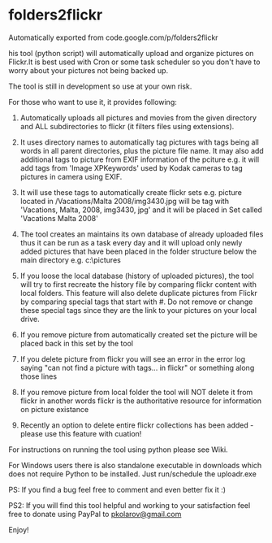 # folders2flickr
Automatically exported from code.google.com/p/folders2flickr

his tool (python script) will automatically upload and organize pictures on Flickr.It is best used with Cron or some task scheduler so you don't have to worry about your pictures not being backed up.

The tool is still in development so use at your own risk.

For those who want to use it, it provides following:

1) Automatically uploads all pictures and movies from the given directory and ALL subdirectories to flickr (it filters files using extensions).

2) It uses directory names to automatically tag pictures with tags being all words in all parent directories, plus the picture file name. It may also add additional tags to picture from EXIF information of the pciture e.g. it will add tags from 'Image XPKeywords' used by Kodak cameras to tag pictures in camera using EXIF.

3) It will use these tags to automatically create flickr sets e.g. picture located in /Vacations/Malta 2008/img3430.jpg will be tag with 'Vacations, Malta, 2008, img3430, jpg' and it will be placed in Set called 'Vacations Malta 2008'

4) The tool creates an maintains its own database of already uploaded files thus it can be run as a task every day and it will upload only newly added pictures that have been placed in the folder structure below the main directory e.g. c:\pictures

5) If you loose the local database (history of uploaded pictures), the tool will try to first recreate the history file by comparing flickr content with local folders. This feature will also delete duplicate pictures from Flickr by comparing special tags that start with #. Do not remove or change these special tags since they are the link to your pictures on your local drive.

6) If you remove picture from automatically created set the picture will be placed back in this set by the tool

7) If you delete picture from flickr you will see an error in the error log saying "can not find a picture with tags... in flickr" or something along those lines

8) If you remove picture from local folder the tool will NOT delete it from flickr in another words flickr is the authoritative resource for information on picture existance

9) Recently an option to delete entire flickr collections has been added - please use this feature with cuation!

For instructions on running the tool using python please see Wiki.

For Windows users there is also standalone executable in downloads which does not require Python to be installed. Just run/schedule the uploadr.exe

PS: If you find a bug feel free to comment and even better fix it :)

PS2: If you will find this tool helpful and working to your satisfaction feel free to donate using PayPal to pkolarov@gmail.com

Enjoy!
